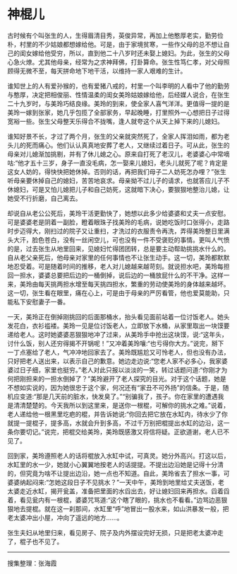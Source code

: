 # 神棍儿

古时候有个叫张生的人，生得眉清目秀，英俊异常，再加上他憨厚老实，勤劳俭朴，村里的不少姑娘都想嫁给他。可是，由于家境贫寒，一些作父母的总不想让自己的闺女嫁给他受穷，所以，直到他二十八岁时还未娶上媳妇。为此，张生的父母心急火燎。尤其他母亲，经常为之求神拜佛，打卦算命。张生性笃仁孝，对父母照顾得无微不至，每天拼命地下地干活，以维持一家人艰难的生计。

谁知世上的人有爱孙猴的，也有爱猪八戒的，村里一个叫李明的人看中了他的勤劳与憨厚，决定把相俊丽、性情温柔的闺女美玲姑娘嫁给他，后经媒人说合，在张生二十九岁时，与美玲巧结良缘。美玲的到来，使全家人喜气洋洋。更值得一提的是美玲一嫁到张家，她几乎包揽了全部家务，早起晚睡，打里照外一心想把日子过得宽裕一些。张生父母整天乐得合不拢嘴，逢人就夸这个从天上掉下来的儿媳妇。

谁知好景不长，才过了两个月，张生的父亲就突然死了，全家人挥泪如雨，都为老头儿的死而痛心。他们认认真真地安葬了老人，又继续过着日子。可从此，张生的母亲对儿媳渐加挑剔，并有了休儿媳之心。原来自打死了老汉儿，老婆婆心中常嘀咕:“他才五十三岁，身子一直没毛病，怎一娶来儿媳妇，老头儿就死了呢？肯定是这女人妨的，得快快把她休掉。否则的话，再把我们母子二人妨死怎办哩？”张生听母亲要休掉自己的媳妇，苦苦地哀求。母亲拗不过儿子的请求，也就答应儿子不休媳妇，可是又怕儿媳把儿子和自己妨死，这就暗下决心，要狠狠地整治儿媳，让她受不行折磨，自己离去。

却说自从老公公死后，美玲干活更勤快了，她想以此多少给婆婆和丈夫一点安慰。可是婆婆老是阴着一副脸，瞪着眼珠子找美玲的毛病，说她吃饭时口张得小，走路时步迈得大，刚扫过的院子又让重扫，才洗过的衣服责令再洗，弄得美玲整日里满头大汗，脸色苍白，没有一丝闲空儿，可也没有一件不受褒贬的事情。更叫人气愤的是，过去张生从地里回来，见媳妇忙得团团转，总是要主动帮助挑挑水什么的。自从老父亲死后，他母亲对家里的任何事情也不让张生动手。这一切，美玲都默默地忍受着。可是随着时间的推移，老人对儿媳越来越苛刻。就说担水吧，美玲每担回一担水，婆婆总要把后边的一桶倒掉，说后边的一桶放屁什么的不干净。这样一来，美玲由每天挑两担水增至每天挑四担水，繁重的劳动使美玲的身体越来越坏。这一切，张生看在眼里，痛在心上，可是由于母亲的严厉看管，他也爱莫能助，只能私下安慰妻子一番。

一天，美玲正在倒掉刚挑回的后面那桶水，抬头看见面前站着一位讨饭老人。她头发花白，衣衫褴褛。美玲一见是位讨饭老人，立即放下水桶，从家里取出一块馍要递给老人。这时她婆婆恶狠狠地冲了过来，从美玲手中抢出这块馍，说:“这年头，讨什么饭，别人还穷得揭不开锅呢！”又冲着美玲嚷:“也亏得你大方。”说完，掰下一丁点塞给了老人，气冲冲地回家去了。美玲既尴尬又可怜老人，但也没有办法，只好把老人送出来，以表示自己的歉意。她边走边说:“您老人家不必多心，我家婆婆过日子细，家里也挺穷。”老人对此只报以淡淡的一笑，转过话题问道:“你刚才为何把刚担来的一担水倒掉了？”美玲避开了老人探究的目光。对于这个话题，她是不想如实说的，因为她很忠于这个家，何况还有“家丑不可外扬”的信条。于是，随机应变道:“那是几天前的脏水，快发臭了。”“别骗我了，孩子。你在家里的遭遇我是清清楚楚的。今天我所以到这里来，是送你一根棍，可解你的挑水之难。”说着，老人递给他一根黑里圪疤的棍，并告诉她说:“你回去把它放在水缸内，待水少了你就提一提棍子，提多高，水就会升到多高，不过千万别把棍提出水缸的边沿，这一条你要切记。”说完，把棍交给美玲，美玲既感激又将信将疑。正欲道谢，老人已不见了。

回到家，美玲遵照老人的话将棍放入水缸中试，可真灵。她分外高兴。打这以后，水缸里的水一少，她就小心翼翼地按老人的话提提。不提出边沿她是记得十分清的，但究竟为啥不让提出边沿，她一点也不知道。自此，美玲省去了担水一事，可婆婆纳起闷来:“怎她这段日子不见挑水？”一天中午，美玲到地里给丈夫送饭，老太婆走近水缸，揭开瓮盖，准备把里面的水舀出去，好让媳妇回来再担水。舀着舀着，看见瓮内有一根棍，婆婆咒骂道:“这个瞎了眼的，挑水也不看看。”边骂边恶狠狠地去提棍。就在这一刹那间，水缸里“呼”地冒出一股水来，如山洪暴发一般，把老太婆冲出小屋，冲向了遥远的地方......。

张生夫妇从地里归来，看见房子、院子及内外摆设完好无损，只是把老太婆冲走了，棍子也不见了。

---

搜集整理：张海霞

